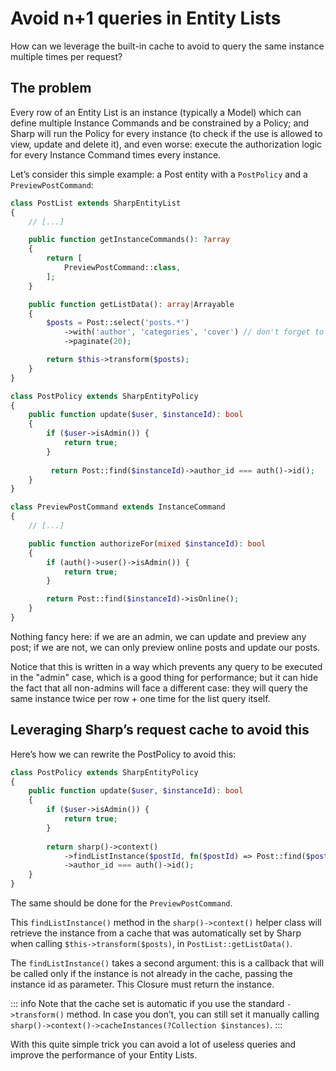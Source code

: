 # Avoid n+1 queries in Entity Lists

How can we leverage the built-in cache to avoid to query the same instance multiple times per request?  

## The problem

Every row of an Entity List is an instance (typically a Model) which can define multiple Instance Commands and be constrained by a Policy; and Sharp will run the Policy for every instance (to check if the use is allowed to view, update and delete it), and even worse: execute the authorization logic for every Instance Command times every instance.

Let’s consider this simple example: a Post entity with a `PostPolicy` and a `PreviewPostCommand`:

```php
class PostList extends SharpEntityList
{
    // [...]

    public function getInstanceCommands(): ?array
    {
        return [
            PreviewPostCommand::class,
        ];
    }

    public function getListData(): array|Arrayable
    {
        $posts = Post::select('posts.*')
            ->with('author', 'categories', 'cover') // don't forget to eager load used relations
            ->paginate(20);

        return $this->transform($posts);
    }
}
```

```php
class PostPolicy extends SharpEntityPolicy
{
    public function update($user, $instanceId): bool
    {
        if ($user->isAdmin()) {
            return true;
        }
        
         return Post::find($instanceId)->author_id === auth()->id();
    }
}
```

```php
class PreviewPostCommand extends InstanceCommand
{
    // [...]

    public function authorizeFor(mixed $instanceId): bool
    {
        if (auth()->user()->isAdmin()) {
            return true;
        }

        return Post::find($instanceId)->isOnline();
    }
}
```

Nothing fancy here: if we are an admin, we can update and preview any post; if we are not, we can only preview online posts and update our posts.

Notice that this is written in a way which prevents any query to be executed in the "admin" case, which is a good thing for performance; but it can hide the fact that all non-admins will face a different case: they will query the same instance twice per row + one time for the list query itself.


## Leveraging Sharp’s request cache to avoid this

Here’s how we can rewrite the PostPolicy to avoid this:

```php
class PostPolicy extends SharpEntityPolicy
{
    public function update($user, $instanceId): bool
    {
        if ($user->isAdmin()) {
            return true;
        }
        
        return sharp()->context()
            ->findListInstance($postId, fn($postId) => Post::find($postId))
            ->author_id === auth()->id();
    }
}
```

The same should be done for the `PreviewPostCommand`.

This `findListInstance()` method in the `sharp()->context()` helper class will retrieve the instance from a cache that was automatically set by Sharp when calling `$this->transform($posts)`, in `PostList::getListData()`. 

The `findListInstance()` takes a second argument: this is a callback that will be called only if the instance is not already in the cache, passing the instance id as parameter. This Closure must return the instance.

::: info
Note that the cache set is automatic if you use the standard `->transform()` method. In case you don’t, you can still set it manually calling `sharp()->context()->cacheInstances(?Collection $instances)`. 
:::

With this quite simple trick you can avoid a lot of useless queries and improve the performance of your Entity Lists.